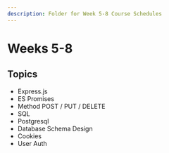 ```yaml
---
description: Folder for Week 5-8 Course Schedules
---
```


# Weeks 5-8

## Topics

* Express.js
* ES Promises
* Method POST / PUT / DELETE
* SQL
* Postgresql
* Database Schema Design
* Cookies
* User Auth

